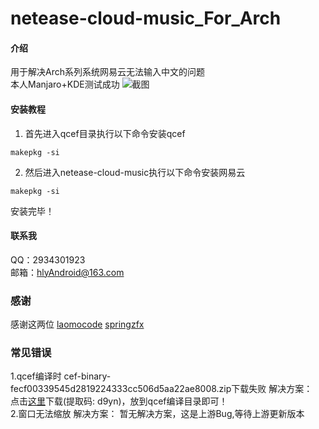 # netease-cloud-music_For_Arch

#### 介绍
用于解决Arch系列系统网易云无法输入中文的问题<br>
本人Manjaro+KDE测试成功
![截图](https://images.gitee.com/uploads/images/2020/0320/180440_63fe5656_2340776.jpeg "QQ图片20200320180417.jpg")


#### 安装教程

1.  首先进入qcef目录执行以下命令安装qcef

```
makepkg -si
```

2. 然后进入netease-cloud-music执行以下命令安装网易云

```
makepkg -si
```
安装完毕！


#### 联系我
QQ：2934301923<br>
邮箱：hlyAndroid@163.com
### 感谢
感谢这两位
<a href="https://gitee.com/laomocode">laomocode</a>
<a href="https://github.com/springzfx">springzfx</a>

### 常见错误
1.qcef编译时
cef-binary-fecf00339545d2819224333cc506d5aa22ae8008.zip下载失败
解决方案：<br>
点击<a href="https://pan.baidu.com/s/1iaGh1lFlZwhsCZ4t6bX-AQ">这里</a>下载(提取码: d9yn)，放到qcef编译目录即可！<br>
2.窗口无法缩放
解决方案：
暂无解决方案，这是上游Bug,等待上游更新版本



